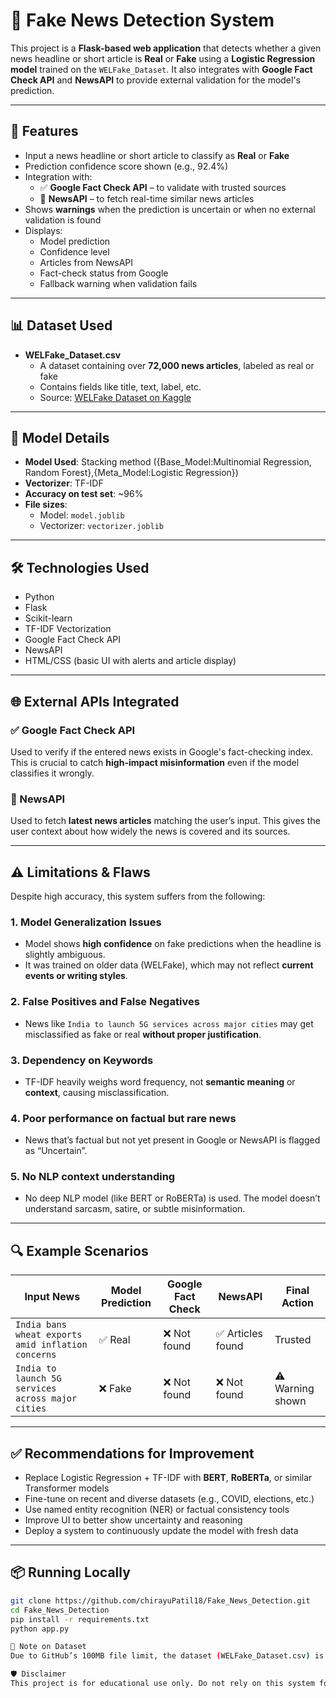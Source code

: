 # 📰 Fake News Detection System

This project is a **Flask-based web application** that detects whether a given news headline or short article is **Real** or **Fake** using a **Logistic Regression model** trained on the `WELFake_Dataset`. It also integrates with **Google Fact Check API** and **NewsAPI** to provide external validation for the model's prediction.

---

## 🚀 Features

- Input a news headline or short article to classify as **Real** or **Fake**
- Prediction confidence score shown (e.g., 92.4%)
- Integration with:
  - ✅ **Google Fact Check API** – to validate with trusted sources
  - 📰 **NewsAPI** – to fetch real-time similar news articles
- Shows **warnings** when the prediction is uncertain or when no external validation is found
- Displays:
  - Model prediction
  - Confidence level
  - Articles from NewsAPI
  - Fact-check status from Google
  - Fallback warning when validation fails

---

## 📊 Dataset Used

- **WELFake_Dataset.csv**
  - A dataset containing over **72,000 news articles**, labeled as real or fake
  - Contains fields like title, text, label, etc.
  - Source: [WELFake Dataset on Kaggle](https://www.kaggle.com/datasets/sootersaalu/real-and-fake-fake-news-dataset)

---

## 🧠 Model Details

- **Model Used**: Stacking method ({Base_Model:Multinomial Regression, Random Forest},{Meta_Model:Logistic Regression})
- **Vectorizer**: TF-IDF
- **Accuracy on test set**: ~96%
- **File sizes**:
  - Model: `model.joblib`
  - Vectorizer: `vectorizer.joblib`

---

## 🛠 Technologies Used

- Python
- Flask
- Scikit-learn
- TF-IDF Vectorization
- Google Fact Check API
- NewsAPI
- HTML/CSS (basic UI with alerts and article display)

---

## 🌐 External APIs Integrated

### ✅ Google Fact Check API

Used to verify if the entered news exists in Google's fact-checking index. This is crucial to catch **high-impact misinformation** even if the model classifies it wrongly.

### 📰 NewsAPI

Used to fetch **latest news articles** matching the user’s input. This gives the user context about how widely the news is covered and its sources.

---

## ⚠️ Limitations & Flaws

Despite high accuracy, this system suffers from the following:

### 1. **Model Generalization Issues**
- Model shows **high confidence** on fake predictions when the headline is slightly ambiguous.
- It was trained on older data (WELFake), which may not reflect **current events or writing styles**.

### 2. **False Positives and False Negatives**
- News like `India to launch 5G services across major cities` may get misclassified as fake or real **without proper justification**.

### 3. **Dependency on Keywords**
- TF-IDF heavily weighs word frequency, not **semantic meaning** or **context**, causing misclassification.

### 4. **Poor performance on factual but rare news**
- News that’s factual but not yet present in Google or NewsAPI is flagged as “Uncertain”.

### 5. **No NLP context understanding**
- No deep NLP model (like BERT or RoBERTa) is used. The model doesn’t understand sarcasm, satire, or subtle misinformation.

---

## 🔍 Example Scenarios

| Input News | Model Prediction | Google Fact Check | NewsAPI | Final Action |
|------------|------------------|-------------------|---------|--------------|
| `India bans wheat exports amid inflation concerns` | ✅ Real | ❌ Not found | ✅ Articles found | Trusted |
| `India to launch 5G services across major cities` | ❌ Fake | ❌ Not found | ❌ Not found | ⚠️ Warning shown |

---

## ✅ Recommendations for Improvement

- Replace Logistic Regression + TF-IDF with **BERT**, **RoBERTa**, or similar Transformer models
- Fine-tune on recent and diverse datasets (e.g., COVID, elections, etc.)
- Use named entity recognition (NER) or factual consistency tools
- Improve UI to better show uncertainty and reasoning
- Deploy a system to continuously update the model with fresh data

---

## 📦 Running Locally

```bash
git clone https://github.com/chirayuPatil18/Fake_News_Detection.git
cd Fake_News_Detection
pip install -r requirements.txt
python app.py

📁 Note on Dataset
Due to GitHub’s 100MB file limit, the dataset (WELFake_Dataset.csv) is excluded from this repository. You can download it manually from Kaggle and place it in the root folder.

🛡 Disclaimer
This project is for educational use only. Do not rely on this system for real-world fact-checking without further verification from trusted sources.